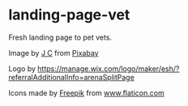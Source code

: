 # landing-page-vet
Fresh landing page to pet vets.

Image by <a href="https://pixabay.com/users/jaminriverside-4030285/?utm_source=link-attribution&amp;utm_medium=referral&amp;utm_campaign=image&amp;utm_content=1912874">J C</a> from <a href="https://pixabay.com//?utm_source=link-attribution&amp;utm_medium=referral&amp;utm_campaign=image&amp;utm_content=1912874">Pixabay</a>

Logo by https://manage.wix.com/logo/maker/esh/?referralAdditionalInfo=arenaSplitPage

Icons made by <a href="https://www.freepik.com" title="Freepik">Freepik</a> from <a href="https://www.flaticon.com/" title="Flaticon">www.flaticon.com</a>